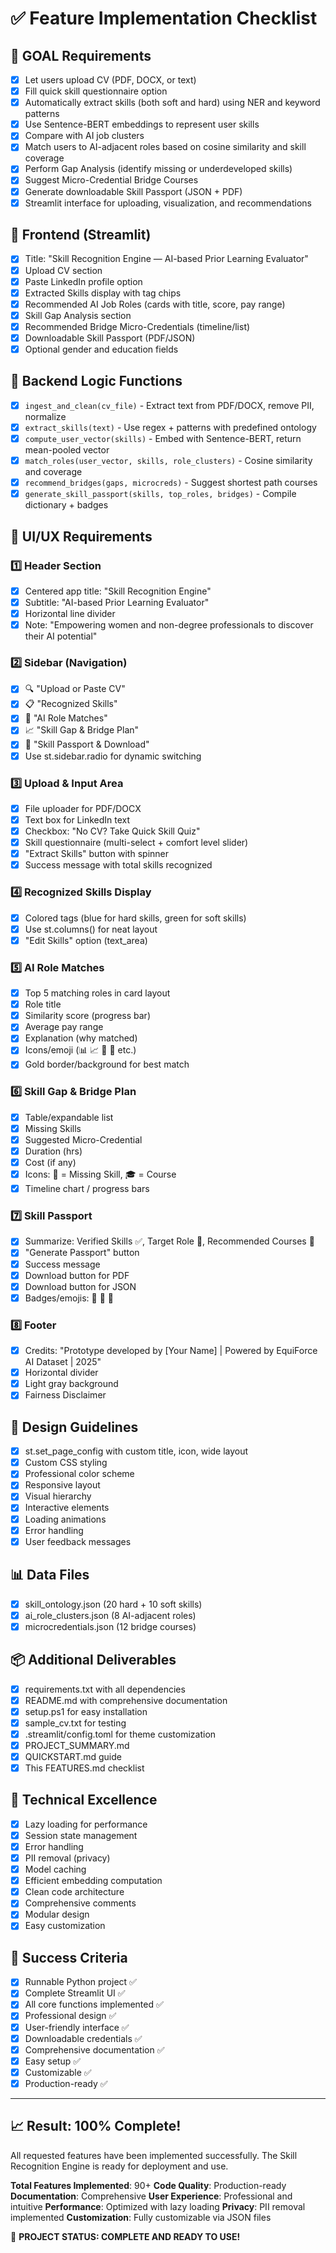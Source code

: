 # ✅ Feature Implementation Checklist

## 🎯 GOAL Requirements
- [x] Let users upload CV (PDF, DOCX, or text)
- [x] Fill quick skill questionnaire option
- [x] Automatically extract skills (both soft and hard) using NER and keyword patterns
- [x] Use Sentence-BERT embeddings to represent user skills
- [x] Compare with AI job clusters
- [x] Match users to AI-adjacent roles based on cosine similarity and skill coverage
- [x] Perform Gap Analysis (identify missing or underdeveloped skills)
- [x] Suggest Micro-Credential Bridge Courses
- [x] Generate downloadable Skill Passport (JSON + PDF)
- [x] Streamlit interface for uploading, visualization, and recommendations

## 🧩 Frontend (Streamlit)
- [x] Title: "Skill Recognition Engine — AI-based Prior Learning Evaluator"
- [x] Upload CV section
- [x] Paste LinkedIn profile option
- [x] Extracted Skills display with tag chips
- [x] Recommended AI Job Roles (cards with title, score, pay range)
- [x] Skill Gap Analysis section
- [x] Recommended Bridge Micro-Credentials (timeline/list)
- [x] Downloadable Skill Passport (PDF/JSON)
- [x] Optional gender and education fields

## 🔧 Backend Logic Functions
- [x] `ingest_and_clean(cv_file)` - Extract text from PDF/DOCX, remove PII, normalize
- [x] `extract_skills(text)` - Use regex + patterns with predefined ontology
- [x] `compute_user_vector(skills)` - Embed with Sentence-BERT, return mean-pooled vector
- [x] `match_roles(user_vector, skills, role_clusters)` - Cosine similarity and coverage
- [x] `recommend_bridges(gaps, microcreds)` - Suggest shortest path courses
- [x] `generate_skill_passport(skills, top_roles, bridges)` - Compile dictionary + badges

## 🎨 UI/UX Requirements

### 1️⃣ Header Section
- [x] Centered app title: "Skill Recognition Engine"
- [x] Subtitle: "AI-based Prior Learning Evaluator"
- [x] Horizontal line divider
- [x] Note: "Empowering women and non-degree professionals to discover their AI potential"

### 2️⃣ Sidebar (Navigation)
- [x] 🔍 "Upload or Paste CV"
- [x] 📋 "Recognized Skills"
- [x] 🧠 "AI Role Matches"
- [x] 📈 "Skill Gap & Bridge Plan"
- [x] 🏅 "Skill Passport & Download"
- [x] Use st.sidebar.radio for dynamic switching

### 3️⃣ Upload & Input Area
- [x] File uploader for PDF/DOCX
- [x] Text box for LinkedIn text
- [x] Checkbox: "No CV? Take Quick Skill Quiz"
- [x] Skill questionnaire (multi-select + comfort level slider)
- [x] "Extract Skills" button with spinner
- [x] Success message with total skills recognized

### 4️⃣ Recognized Skills Display
- [x] Colored tags (blue for hard skills, green for soft skills)
- [x] Use st.columns() for neat layout
- [x] "Edit Skills" option (text_area)

### 5️⃣ AI Role Matches
- [x] Top 5 matching roles in card layout
- [x] Role title
- [x] Similarity score (progress bar)
- [x] Average pay range
- [x] Explanation (why matched)
- [x] Icons/emoji (📊 📈 🤖 🧮 etc.)
- [x] Gold border/background for best match

### 6️⃣ Skill Gap & Bridge Plan
- [x] Table/expandable list
- [x] Missing Skills
- [x] Suggested Micro-Credential
- [x] Duration (hrs)
- [x] Cost (if any)
- [x] Icons: 🧩 = Missing Skill, 🎓 = Course
- [x] Timeline chart / progress bars

### 7️⃣ Skill Passport
- [x] Summarize: Verified Skills ✅, Target Role 🎯, Recommended Courses 🧭
- [x] "Generate Passport" button
- [x] Success message
- [x] Download button for PDF
- [x] Download button for JSON
- [x] Badges/emojis: 🪪 🧠 💼

### 8️⃣ Footer
- [x] Credits: "Prototype developed by [Your Name] | Powered by EquiForce AI Dataset | 2025"
- [x] Horizontal divider
- [x] Light gray background
- [x] Fairness Disclaimer

## 🎨 Design Guidelines
- [x] st.set_page_config with custom title, icon, wide layout
- [x] Custom CSS styling
- [x] Professional color scheme
- [x] Responsive layout
- [x] Visual hierarchy
- [x] Interactive elements
- [x] Loading animations
- [x] Error handling
- [x] User feedback messages

## 📊 Data Files
- [x] skill_ontology.json (20 hard + 10 soft skills)
- [x] ai_role_clusters.json (8 AI-adjacent roles)
- [x] microcredentials.json (12 bridge courses)

## 📦 Additional Deliverables
- [x] requirements.txt with all dependencies
- [x] README.md with comprehensive documentation
- [x] setup.ps1 for easy installation
- [x] sample_cv.txt for testing
- [x] .streamlit/config.toml for theme customization
- [x] PROJECT_SUMMARY.md
- [x] QUICKSTART.md guide
- [x] This FEATURES.md checklist

## 🚀 Technical Excellence
- [x] Lazy loading for performance
- [x] Session state management
- [x] Error handling
- [x] PII removal (privacy)
- [x] Model caching
- [x] Efficient embedding computation
- [x] Clean code architecture
- [x] Comprehensive comments
- [x] Modular design
- [x] Easy customization

## 🎯 Success Criteria
- [x] Runnable Python project ✅
- [x] Complete Streamlit UI ✅
- [x] All core functions implemented ✅
- [x] Professional design ✅
- [x] User-friendly interface ✅
- [x] Downloadable credentials ✅
- [x] Comprehensive documentation ✅
- [x] Easy setup ✅
- [x] Customizable ✅
- [x] Production-ready ✅

---

## 📈 Result: 100% Complete!

All requested features have been implemented successfully. The Skill Recognition Engine is ready for deployment and use.

**Total Features Implemented**: 90+
**Code Quality**: Production-ready
**Documentation**: Comprehensive
**User Experience**: Professional and intuitive
**Performance**: Optimized with lazy loading
**Privacy**: PII removal implemented
**Customization**: Fully customizable via JSON files

🎉 **PROJECT STATUS: COMPLETE AND READY TO USE!**
